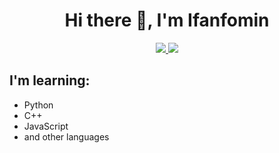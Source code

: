 <div id="badges" align="center">
  <h1>Hi there 👋, I'm Ifanfomin</h1>
  <a href="https://t.me/ifanfomin">
    <img src="https://img.shields.io/badge/Telegram-blue?logo=telegram&logoColor=white&style=for-the-badge"/>
  </a>
<!--   <a href="https://t.me/dwld_yt_video_audio_bot">
    <img src="https://img.shields.io/badge/YT%20Bot-red?logo=telegram&logoColor=white&style=for-the-badge"/>
  </a> -->
  <a href="https://t.me/game_takker_bot">
    <img src="https://img.shields.io/badge/Game%20List%20Bot-darkblue?logo=telegram&logoColor=white&style=for-the-badge"/>
  </a>
</div>  

## I'm learning: 
- Python
- C++
- JavaScript 
- and other languages

<!--
**Ifanfomin/Ifanfomin** is a ✨ _special_ ✨ repository because its `README.md` (this file) appears on your GitHub profile.

Here are some ideas to get you started:

- 🔭 I’m currently working on ...
- 🌱 I’m currently learning ...
- 👯 I’m looking to collaborate on ...
- 🤔 I’m looking for help with ...
- 💬 Ask me about ...
- 📫 How to reach me: ...
- 😄 Pronouns: ...
- ⚡ Fun fact: ...
-->
